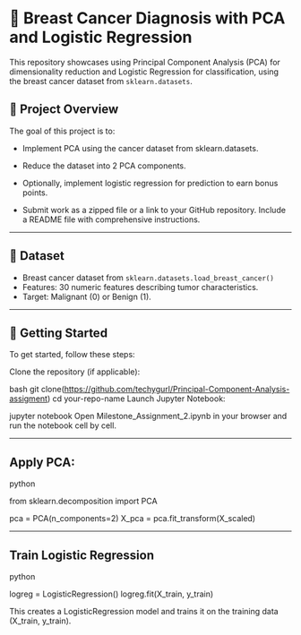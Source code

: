 # 🧬 Breast Cancer Diagnosis with PCA and Logistic Regression

This repository showcases using Principal Component Analysis (PCA) for dimensionality reduction and Logistic Regression for classification, using the breast cancer dataset from `sklearn.datasets`.

## 📌 Project Overview

The goal of this project is to:

- Implement PCA using the cancer dataset from sklearn.datasets.

-  Reduce the dataset into 2 PCA components.

-  Optionally, implement logistic regression for prediction to earn bonus points.

-  Submit  work as a zipped file or a link to your GitHub repository. Include a README file with comprehensive instructions. 


---

## 📁 Dataset

- Breast cancer dataset from `sklearn.datasets.load_breast_cancer()`
- Features: 30 numeric features describing tumor characteristics.
- Target: Malignant (0) or Benign (1).

---

##  🚀 Getting Started
To get started, follow these steps:

Clone the repository (if applicable):

bash
git clone(https://github.com/techygurl/Principal-Component-Analysis-assigment)
cd your-repo-name
Launch Jupyter Notebook:



jupyter notebook
Open Milestone_Assignment_2.ipynb in your browser and run the notebook cell by cell.

---


##  Apply PCA:

python


from sklearn.decomposition import PCA

pca = PCA(n_components=2)
X_pca = pca.fit_transform(X_scaled)

---

##  Train Logistic Regression
python


logreg = LogisticRegression()
logreg.fit(X_train, y_train)

This creates a LogisticRegression model and trains it on the training data (X_train, y_train).


